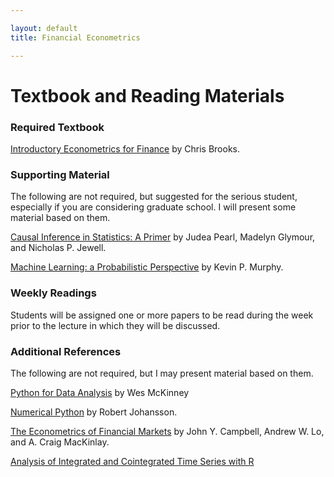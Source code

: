 ```yaml
---

layout: default
title: Financial Econometrics 

---
```


# Textbook and Reading Materials

### Required Textbook

[Introductory Econometrics for Finance](www.cambridge.org/us/academic/subjects/economics/finance/introductory-econometrics-finance-3rd-edition?format=PB) by Chris Brooks. 

### Supporting Material

The following are not required, but suggested for the serious student, especially if you are considering graduate
school. I will present some material based on them.

[Causal Inference in Statistics: A Primer](http://bayes.cs.ucla.edu/PRIMER/) by Judea Pearl, Madelyn Glymour, and Nicholas P. Jewell.

[Machine Learning: a Probabilistic Perspective](https://www.cs.ubc.ca/~murphyk/MLbook/) by Kevin P. Murphy. 


### Weekly Readings

Students will be assigned one or more papers to be read during the week prior to the lecture in which they will be discussed.

### Additional References

The following are not required, but I may present material based on them. 

[Python for Data Analysis](http://shop.oreilly.com/product/0636920023784.do?code=WKDATASC) by Wes McKinney

[Numerical Python](https://jrjohansson.github.io/numericalpython.html) by Robert Johansson. 

[The Econometrics of Financial Markets](http://press.princeton.edu/titles/5904.html) by John Y. Campbell, Andrew W.
Lo, and A. Craig MacKinlay.

[Analysis of Integrated and Cointegrated Time Series with R](http://www.pfaffikus.de/springer.html)

